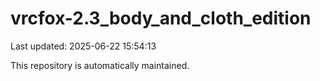 # vrcfox-2.3_body_and_cloth_edition

Last updated: 2025-06-22 15:54:13

This repository is automatically maintained.
